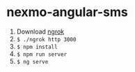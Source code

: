 # nexmo-angular-sms
1. Download [ngrok](https://ngrok.com/download)
2. `$ ./ngrok http 3000`
3. `$ npm install`
4. `$ npm run server`
5. `$ ng serve`
